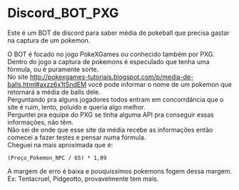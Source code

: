 # Discord_BOT_PXG
Este é um BOT de discord para saber média de pokeball que precisa gastar na captura de um pokemon.

O BOT é focado no jogo PokeXGames ou conhecido também por PXG.</br>
Dentro do jogo a captura de pokemons é especulado que tenha uma fórmula, ou é puramente sorte.</br>
No site http://pokexgames-tutoriais.blogspot.com/p/media-de-balls.html#axzz6x1tSndEM você pode informar o nome de um pokemon que retornará a média de balls dele.</br>
Perguntando pra alguns jogadores todos entram em concorrdância que o site é ruim, lento, poluído e queria algo melhor.</br>
Perguntei pra equipe do PXG se tinha alguma API pra conseguir essas informações, não têm.</br>
Não sei de onde que esse site da média recebe as informações então comecei a fazer testes e pensar numa fórmula.</br>
Cheguei na mais aproximada que é: 
```
(Preço_Pokemon_NPC / 65) * 1,09
```
A margem de erro é baixa e pouquissímos pokemons fogem dessa margem. Ex: Tentacruel, Pidgeotto, provavelmente tem mais.</br>
